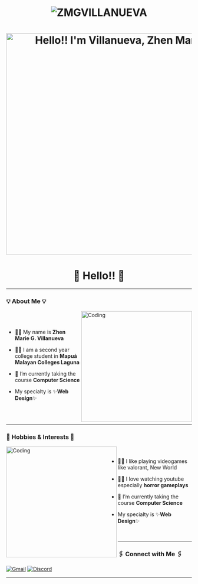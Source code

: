 # <p align="center"> <img src="https://komarev.com/ghpvc/?username=ZMGVillanueva&label=Profile%20views&color=990402&style=for-the-badge" alt="ZMGVILLANUEVA" /> </p>

# <div align="center"> [<img src="https://media2.giphy.com/media/v1.Y2lkPTc5MGI3NjExYmV5aWE0MTdxbWRud3BmOWFqZjZiMHcxc21jaXA5b2RpZmdqd3dveCZlcD12MV9pbnRlcm5hbF9naWZfYnlfaWQmY3Q9Zw/TE7u1JdawjEwr6suhU/200.gif" alt="Hello!! I'm Villanueva, Zhen Marie" width=600 title="Hello!!"/>](https://media1.giphy.com/media/v1.Y2lkPTc5MGI3NjExa3hpaHYyZnFjbGRyZzhwcjQ4cG01eHVoZGNudTMxMW03cTRkMTRpMyZlcD12MV9pbnRlcm5hbF9naWZfYnlfaWQmY3Q9Zw/7TwYOahsPpIJABom26/giphy.gif) </div>


<h1 align="center">🦌 Hello!! 🦌 </h1>

<hr>

<h3> 💡 About Me 💡 </h3>
<img align="right" alt="Coding" width=300 src="https://media.tenor.com/GOj9ZF_-ZOcAAAAM/cat.gif">

<br />
<br />


- 👩‍🦱 My name is **Zhen Marie G. Villanueva**

- 👩‍🎓 I am a second year college student in **Mapuá 
Malayan Colleges Laguna**

- 🏫 I’m currently taking the course  **Computer Science**

- My specialty is ✨**Web Design**✨

<br />
<br />

<hr>

<h3> 👾 Hobbies & Interests 👾 </h3>
<img align="left" alt="Coding" width=300 src="https://i.pinimg.com/originals/e9/78/c8/e978c8bea16fb1af7429f1d70c3c10ac.gif">

<br /> 

- 👩‍🦱 I like playing videogames like valorant, New World

- 👩‍🎓 I love watching youtube especially **horror gameplays**

- 🏫 I’m currently taking the course  **Computer Science**

- My specialty is ✨**Web Design**✨

<br />

<hr>

<h3 align="left">🖇️ Connect with Me 🖇️</h3>

[![Gmail](https://img.shields.io/badge/-zhenmarie.mcl@gmail.com-c14438?style=for-the-badge&logo=Gmail&logoColor=white&link=mailto:zhenmarie.mcl@gmail.com)](mailto:zhenmarie.mcl@gmail.com)
[![Discord](https://img.shields.io/badge/-YukWan*4650-5865F2?style=for-the-badge&logo=Discord&logoColor=white&link=https://www.discordapp.com/users/454186641754685463/)](https://www.discordapp.com/users/454186641754685463/)

<hr>



